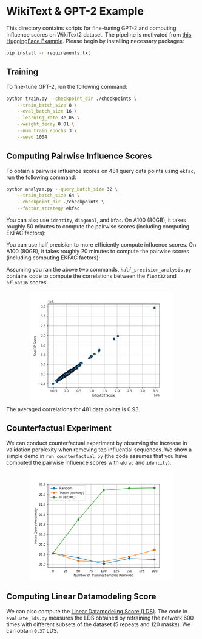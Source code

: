 # WikiText & GPT-2 Example

This directory contains scripts for fine-tuning GPT-2 and computing influence scores on WikiText2 dataset. The pipeline is motivated from 
[this HuggingFace Example](https://github.com/huggingface/transformers/tree/main/examples/pytorch/language-modeling). Please begin by installing necessary packages:
```bash
pip install -r requirements.txt
```

## Training

To fine-tune GPT-2, run the following command:

```bash
python train.py --checkpoint_dir ./checkpoints \
    --train_batch_size 8 \
    --eval_batch_size 16 \
    --learning_rate 3e-05 \
    --weight_decay 0.01 \
    --num_train_epochs 3 \
    --seed 1004
```

## Computing Pairwise Influence Scores

To obtain a pairwise influence scores on 481 query data points using `ekfac`, run the following command:

```bash
python analyze.py --query_batch_size 32 \
    --train_batch_size 64 \
    --checkpoint_dir ./checkpoints \
    --factor_strategy ekfac
```

You can also use `identity`, `diagonal`, and `kfac`. On A100 (80GB), it takes roughly 50 minutes to compute the 
pairwise scores (including computing EKFAC factors):

You can use half precision to more efficiently compute influence scores. On A100 (80GB), it takes roughly 20 minutes to compute the 
pairwise scores (including computing EKFAC factors):

Assuming you ran the above two commands, `half_precision_analysis.py` contains code to compute the correlations between 
the `float32` and `bfloat16` scores.

<p align="center">
<a href="#"><img width="380" img src="figure/half_precision.png" alt="Query Batching"/></a>
</p>

The averaged correlations for 481 data points is 0.93.

## Counterfactual Experiment

We can conduct counterfactual experiment by observing the increase in validation perplexity when removing top influential sequences.
We show a simple demo in `run_counterfactual.py` (the code assumes that you have computed the pairwise influence scores with `ekfac` and `identity`).
<p align="center">
<a href="#"><img width="380" img src="figure/counterfactual.png" alt="Counterfactual"/></a>
</p>



## Computing Linear Datamodeling Score

We can also compute the [Linear Datamodeling Score (LDS)](https://arxiv.org/abs/2303.14186). The code in `evaluate_lds.py` measures the LDS obtained by 
retraining the network 600 times with different subsets of the dataset (5 repeats and 120 masks). We can obtain `0.37` LDS.